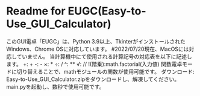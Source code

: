 # Readme for EUGC(Easy-to-Use_GUI_Calculator)
このGUI電卓「EUGC」は、Python 3.9以上、TkinterがインストールされたWindows、Chrome OSに対応しています。
#2022/07/20現在、MacOSには対応していません。
当計算機中にて使用される計算記号の対応表を以下に記述します。
+: +
-: -
×: *
÷: /
^: **
√: //
!(階乗):math.factorial(入力値)
関数電卓モードに切り替えることで、mathモジュールの関数が使用可能です。
ダウンロード:
Easy-to-Use_GUI_Calculator.zipをダウンロードし、解凍してください。
main.pyを起動し、数秒で使用可能です。